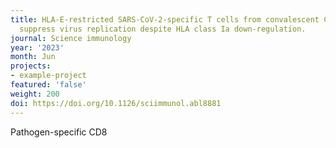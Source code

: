 ```yaml
---
title: HLA-E-restricted SARS-CoV-2-specific T cells from convalescent COVID-19 patients
  suppress virus replication despite HLA class Ia down-regulation.
journal: Science immunology
year: '2023'
month: Jun
projects:
- example-project
featured: 'false'
weight: 200
doi: https://doi.org/10.1126/sciimmunol.abl8881
---
```


Pathogen-specific CD8